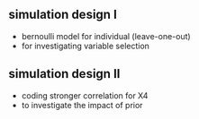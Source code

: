## simulation design I
- bernoulli model for individual (leave-one-out)
- for investigating variable selection 

## simulation design II
- coding stronger correlation for X4 
- to investigate the impact of prior 